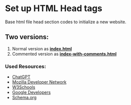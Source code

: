 # Set up HTML Head tags
Base html file head section codes to initialize a new website.

## Two versions:
1. Normal version as **[index.html](./index.html)**
2. Commented version as **[index-with-comments.html](./index-with-comments.html)**

### Used Resources:
- [ChatGPT](https://openai.com/blog/chatgpt)
- [Mozilla Developer Network](https://developer.mozilla.org/en-US/docs/Web/HTML/Element/meta)
- [W3Schools](https://www.w3schools.com/tags/tag_meta.asp)
- [Google Developers](https://developers.google.com/search/docs/advanced/crawling/consolidate-duplicate-urls#use-relcanonical-for-duplicate-content)
- [Schema.org](https://schema.org/docs/gs.html)
